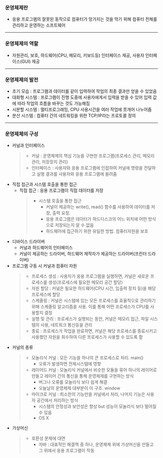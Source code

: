 ### 운영체제란
* 응용 프로그램의 잘못된 동작으로 컴퓨터가 망가지는 것을 막기 위해 컴퓨터 전체를 관리하고 운영하는 소프트웨어
---
### 운영체제의 역할
* 자원관리, 보호, 하드웨어(CPU, 메모리, 키보드등) 인터페이스 제공, 사용자 인터페이스(GUI) 제공
---
### 운영제제의 발전
* 초기 모습 : 프로그램과 데이터를 같이 입력하여 작업의 최종 결과만 얻을 수 있었음
* 대화형 시스템 : 프로그램이 진행 도중에 사용자에게서 입력을 받을 수 있어 입력 값에 따라 작업의 흐름을 바꾸는 것도 가능해짐
* 시분할 시스템 : 멀티프로그래밍, CPU 사용시간을 여러 작업에 쪼개어 나누어줌
* 분산 시스템 : 컴퓨터 간의 네트워킹을 위한 TCP/IP라는 프로토콜 정의
---
### 운영제체의 구성
* 커널과 인터페이스
    > * 커널 : 운영체제의 핵심 기능을 구현한 프로그램(프로세스 관리, 메모리 관리, 저장장치 관리)
    > * 인터페이스 : 사용자와 응용 프로그램에 인접하여 커널에 명령을 전달하고 실행 결과를 사용자와 응용 프로그램에 돌려줌
* 직접 접근과 시스템 호출을 통한 접근
  * 직접 접근 : 응용 프로그램이 직접 데이터를 저장
    > * 시스템 호출을 통한 접근 
      >   * 커널이 제공하는 write(), read() 함수를 사용하여 데이터를 저장, 출력 요청. 
      >   * 응용 프로그램은 데이터가 하드디스크의 어느 위치에 어떤 방식으로 저장되는지 알 수 없음
      >   * 하드웨어에 접근하기 위한 유일한 방법. 컴퓨터자원을 보호
* 디바이스 드라이버
  * 커널과 하드웨어의 인터페이스
  * 커널이 제공하는 드라이버, 하드웨어 제작자가 제공하는 드라이버(프린터 드라이버)
* 프로그램 구동 시 커널과 컴퓨터 자원
    > * 프로세스 생성 : 사용자가 응용 프로그램을 실행하면, 커널은 새로운 프로세스를 생성(프로세스에 필요한 메모리 공간 할당)
    > * 자원 할당 : 커널은 필요한 하드웨어(CPU 시간, 입출력 장치 등)을 해당 프로세스에 할당
    > * 스케줄링 : 커널은 시스템에 있는 모든 프로세스를 효율적으로 관리하기 위해 스케줄링 알고리즘을 사용. 이를 통해 어떤 프로세스가 CPU를 사용할지 결정
    > * 실행 및 관리 : 프로세스가 실행되는 동안, 커널은 메모리 접근, 파일 시스템의 사용, 네트워크 통신등을 관리
    > * 종료 : 프로세스가 작업을 완료하면, 커널은 해당 프로세스를 종료시키고 사용했던 자원을 회수하여 다른 프로세스가 사용할 수 있도록 함
* 커널의 종류
    > * 모놀리식 커널 : 모든 기능을 하나의 큰 프로세스로 처리. main()
    >   * 오류가 발생하면 전체시스템에 영향
    > * 레이어드 커널 : 모놀리식 커널에서 비슷한 모듈을 묶어 하나의 레이어로 만들고 레이어 간의 통신을 통해 운영체제를 구현하는 방식
    >   * 버그나 오류를 모놀리식 보다 쉽게 해결
    >   * 오늘날의 운영체제 대부분이 이 구조. window
    > * 마이크로 커널 : 최소한의 기능만을 커널에서 처리, 나머지 기능은 사용자 공간에서 처리하는 방식
    >   * 시스템의 안정성과 보안성은 향상 but 성능이 모놀리식 보다 떨어질 수 있음
    >   * OS X
* 가상머신
    > * 호환성 문제에 대면
    >   * 자바 : 대표적인 해결책 중 하나, 운영체제 위에 가상머신을 만들고 그 위에서 응용 프로그램이 작동 